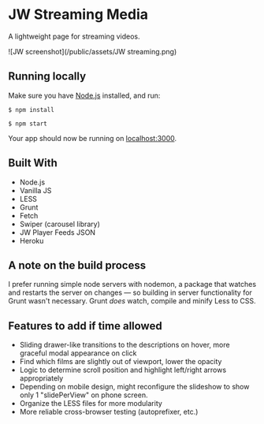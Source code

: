 # JW Streaming Media
A lightweight page for streaming videos.

![JW screenshot](/public/assets/JW streaming.png)

## Running locally
Make sure you have [Node.js](https://nodejs.org/en/) installed, and run:

`$ npm install`

`$ npm start`

Your app should now be running on [localhost:3000](http://localhost:3000/).

## Built With
* Node.js
* Vanilla JS
* LESS
* Grunt
* Fetch
* Swiper (carousel library)
* JW Player Feeds JSON
* Heroku

## A note on the build process
I prefer running simple node servers with nodemon, a package that watches and restarts the server on changes — so building in server functionality for Grunt wasn't necessary. Grunt *does* watch, compile and minify Less to CSS.

## Features to add if time allowed
* Sliding drawer-like transitions to the descriptions on hover, more graceful modal appearance on click
* Find which films are slightly out of viewport, lower the opacity
* Logic to determine scroll position and highlight left/right arrows appropriately
* Depending on mobile design, might reconfigure the slideshow to show only 1 "slidePerView" on phone screen.
* Organize the LESS files for more modularity
* More reliable cross-browser testing (autoprefixer, etc.)

